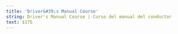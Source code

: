 ```yaml
---
title: 'Driver&#39;s Manual Course'
string: Driver's Manual Course | Curso del manual del conductor
text: $175
---
```

